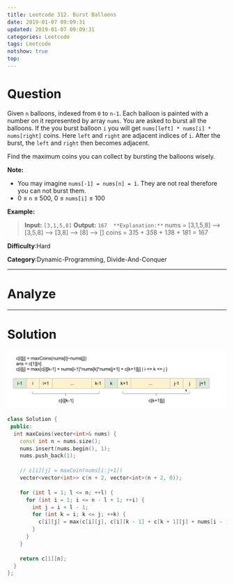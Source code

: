 ```yaml
---
title: Leetcode 312. Burst Balloons
date: 2019-01-07 09:09:31
updated: 2019-01-07 09:09:31
categories: Leetcode
tags: Leetcode
notshow: true
top:
---
```


# Question

Given  `n`  balloons, indexed from  `0`  to  `n-1`. Each balloon is painted with a number on it represented by array  `nums`. You are asked to burst all the balloons. If the you burst balloon  `i`  you will get  `nums[left] * nums[i] * nums[right]`  coins. Here  `left`  and  `right`  are adjacent indices of  `i`. After the burst, the  `left`  and  `right`  then becomes adjacent.

Find the maximum coins you can collect by bursting the balloons wisely.

**Note:**

- You may imagine  `nums[-1] = nums[n] = 1`. They are not real therefore you can not burst them.
- 0 ≤  `n`  ≤ 500, 0 ≤  `nums[i]`  ≤ 100

**Example:**

> **Input:** `[3,1,5,8]`
> **Output:** `167 
> **Explanation:**` nums = [3,1,5,8] --> [3,5,8] -->   [3,8]   -->  [8]  --> [] coins =  3*1*5      +  3*5*8    +  1*3*8      + 1*8*1   = 167

**Difficulty**:Hard

**Category**:Dynamic-Programming, Divide-And-Conquer

<!-- more -->

------------

# Analyze

------------

# Solution

![](/images/in-post/2019-01-07-Leetcode-312-Burst-Balloons/2019-01-07-20-31-26.png)

```cpp
class Solution {
 public:
  int maxCoins(vector<int>& nums) {
    const int n = nums.size();
    nums.insert(nums.begin(), 1);
    nums.push_back(1);

    // c[i][j] = maxCoin(nums[i:j+1])
    vector<vector<int>> c(n + 2, vector<int>(n + 2, 0));

    for (int l = 1; l <= n; ++l) {
      for (int i = 1; i <= n - l + 1; ++i) {
        int j = i + l - 1;
        for (int k = i; k <= j; ++k) {
          c[i][j] = max(c[i][j], c[i][k - 1] + c[k + 1][j] + nums[i - 1] * nums[k] * nums[j + 1]);
        }
      }
    }

    return c[1][n];
  }
};
```

<!-- TODO:怎么可以得到第一层的循环条件是对应的长度呢 -->